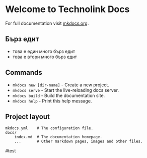 # Welcome to Technolink Docs

For full documentation visit [mkdocs.org](http://mkdocs.org).
## Бърз едит

- това е един много бърз едит
- това е втори много бърз едит


## Commands

* `mkdocs new [dir-name]` - Create a new project.
* `mkdocs serve` - Start the live-reloading docs server.
* `mkdocs build` - Build the documentation site.
* `mkdocs help` - Print this help message.

## Project layout

    mkdocs.yml    # The configuration file.
    docs/
        index.md  # The documentation homepage.
        ...       # Other markdown pages, images and other files.
#test
